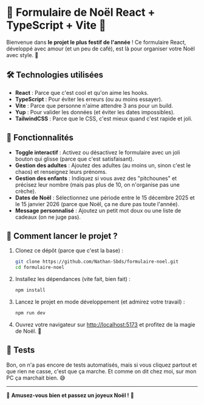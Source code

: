 # 🎄 Formulaire de Noël React + TypeScript + Vite 🎅

Bienvenue dans **le projet le plus festif de l'année** ! Ce formulaire React, développé avec amour (et un peu de café), est là pour organiser votre Noël avec style. 🎁

## 🛠️ Technologies utilisées

- **React** : Parce que c'est cool et qu'on aime les hooks.
- **TypeScript** : Pour éviter les erreurs (ou au moins essayer).
- **Vite** : Parce que personne n'aime attendre 3 ans pour un build.
- **Yup** : Pour valider les données (et éviter les dates impossibles).
- **TailwindCSS** : Parce que le CSS, c'est mieux quand c'est rapide et joli.

## 🎉 Fonctionnalités

- **Toggle interactif** : Activez ou désactivez le formulaire avec un joli bouton qui glisse (parce que c'est satisfaisant).
- **Gestion des adultes** : Ajoutez des adultes (au moins un, sinon c'est le chaos) et renseignez leurs prénoms.
- **Gestion des enfants** : Indiquez si vous avez des "pitchounes" et précisez leur nombre (mais pas plus de 10, on n'organise pas une crèche).
- **Dates de Noël** : Sélectionnez une période entre le 15 décembre 2025 et le 15 janvier 2026 (parce que Noël, ça ne dure pas toute l'année).
- **Message personnalisé** : Ajoutez un petit mot doux ou une liste de cadeaux (on ne juge pas).

## 🚀 Comment lancer le projet ?

1. Clonez ce dépôt (parce que c'est la base) :

   ```bash
   git clone https://github.com/Nathan-Sbds/formulaire-noel.git
   cd formulaire-noel
   ```

2. Installez les dépendances (vite fait, bien fait) :

   ```bash
   npm install
   ```

3. Lancez le projet en mode développement (et admirez votre travail) :

   ```bash
   npm run dev
   ```

4. Ouvrez votre navigateur sur [http://localhost:5173](http://localhost:5173) et profitez de la magie de Noël. 🎄

## 🧪 Tests

Bon, on n'a pas encore de tests automatisés, mais si vous cliquez partout et que rien ne casse, c'est que ça marche. Et comme on dit chez moi, sur mon PC ça marchait bien. 😅

---

🎁 **Amusez-vous bien et passez un joyeux Noël !** 🎄
